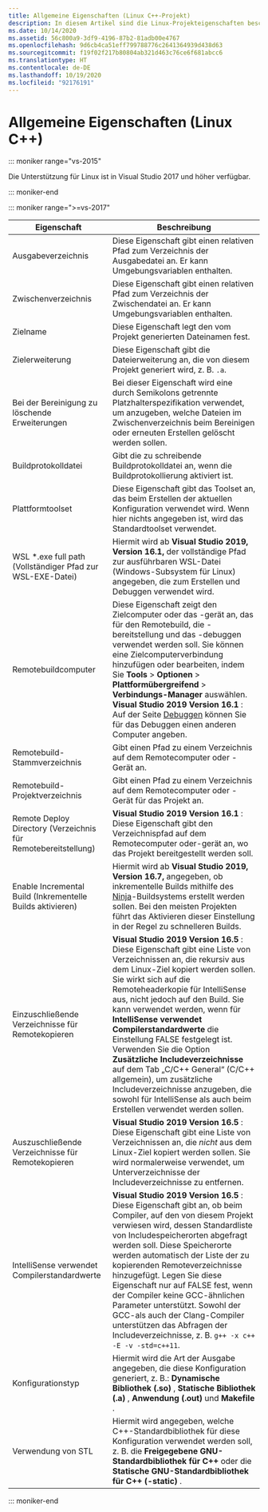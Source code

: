 ```yaml
---
title: Allgemeine Eigenschaften (Linux C++-Projekt)
description: In diesem Artikel sind die Linux-Projekteigenschaften beschrieben, die Sie in Visual Studio auf der Seite „Allgemeine Eigenschaften“ festlegen können.
ms.date: 10/14/2020
ms.assetid: 56c800a9-3df9-4196-87b2-81adb00e4767
ms.openlocfilehash: 9d6cb4ca51eff799788776c2641364939d438d63
ms.sourcegitcommit: f19f02f217b80804ab321d463c76ce6f681abcc6
ms.translationtype: HT
ms.contentlocale: de-DE
ms.lasthandoff: 10/19/2020
ms.locfileid: "92176191"
---
```

# <a name="general-properties-linux-c"></a>Allgemeine Eigenschaften (Linux C++)

::: moniker range="vs-2015"

Die Unterstützung für Linux ist in Visual Studio 2017 und höher verfügbar.

::: moniker-end

::: moniker range=">=vs-2017"

| Eigenschaft | Beschreibung |
|--|--|
| Ausgabeverzeichnis | Diese Eigenschaft gibt einen relativen Pfad zum Verzeichnis der Ausgabedatei an. Er kann Umgebungsvariablen enthalten. |
| Zwischenverzeichnis | Diese Eigenschaft gibt einen relativen Pfad zum Verzeichnis der Zwischendatei an. Er kann Umgebungsvariablen enthalten. |
| Zielname | Diese Eigenschaft legt den vom Projekt generierten Dateinamen fest. |
| Zielerweiterung | Diese Eigenschaft gibt die Dateierweiterung an, die von diesem Projekt generiert wird, z. B. `.a`. |
| Bei der Bereinigung zu löschende Erweiterungen | Bei dieser Eigenschaft wird eine durch Semikolons getrennte Platzhalterspezifikation verwendet, um anzugeben, welche Dateien im Zwischenverzeichnis beim Bereinigen oder erneuten Erstellen gelöscht werden sollen. |
| Buildprotokolldatei | Gibt die zu schreibende Buildprotokolldatei an, wenn die Buildprotokollierung aktiviert ist. |
| Plattformtoolset | Diese Eigenschaft gibt das Toolset an, das beim Erstellen der aktuellen Konfiguration verwendet wird. Wenn hier nichts angegeben ist, wird das Standardtoolset verwendet. |
| WSL *.exe full path (Vollständiger Pfad zur WSL-EXE-Datei) | Hiermit wird ab **Visual Studio 2019, Version 16.1,** der vollständige Pfad zur ausführbaren WSL-Datei (Windows-Subsystem für Linux) angegeben, die zum Erstellen und Debuggen verwendet wird. |
| Remotebuildcomputer | Diese Eigenschaft zeigt den Zielcomputer oder das -gerät an, das für den Remotebuild, die -bereitstellung und das -debuggen verwendet werden soll. Sie können eine Zielcomputerverbindung hinzufügen oder bearbeiten, indem Sie **Tools** > **Optionen** > **Plattformübergreifend** > **Verbindungs-Manager** auswählen.<br /> **Visual Studio 2019 Version 16.1** : Auf der Seite [Debuggen](debugging-linux.md) können Sie für das Debuggen einen anderen Computer angeben. |
| Remotebuild-Stammverzeichnis | Gibt einen Pfad zu einem Verzeichnis auf dem Remotecomputer oder -Gerät an. |
| Remotebuild-Projektverzeichnis | Gibt einen Pfad zu einem Verzeichnis auf dem Remotecomputer oder -Gerät für das Projekt an. |
| Remote Deploy Directory (Verzeichnis für Remotebereitstellung) | **Visual Studio 2019 Version 16.1** : Diese Eigenschaft gibt den Verzeichnispfad auf dem Remotecomputer oder-gerät an, wo das Projekt bereitgestellt werden soll. |
| Enable Incremental Build (Inkrementelle Builds aktivieren) | Hiermit wird ab **Visual Studio 2019, Version 16.7,** angegeben, ob inkrementelle Builds mithilfe des [Ninja](https://ninja-build.org/)-Buildsystems erstellt werden sollen. Bei den meisten Projekten führt das Aktivieren dieser Einstellung in der Regel zu schnelleren Builds. |
| Einzuschließende Verzeichnisse für Remotekopieren | **Visual Studio 2019 Version 16.5** : Diese Eigenschaft gibt eine Liste von Verzeichnissen an, die rekursiv aus dem Linux-Ziel kopiert werden sollen. Sie wirkt sich auf die Remoteheaderkopie für IntelliSense aus, nicht jedoch auf den Build. Sie kann verwendet werden, wenn für **IntelliSense verwendet Compilerstandardwerte** die Einstellung FALSE festgelegt ist. Verwenden Sie die Option **Zusätzliche Includeverzeichnisse** auf dem Tab „C/C++ General“ (C/C++ allgemein), um zusätzliche Includeverzeichnisse anzugeben, die sowohl für IntelliSense als auch beim Erstellen verwendet werden sollen. |
| Auszuschließende Verzeichnisse für Remotekopieren | **Visual Studio 2019 Version 16.5** : Diese Eigenschaft gibt eine Liste von Verzeichnissen an, die *nicht* aus dem Linux-Ziel kopiert werden sollen. Sie wird normalerweise verwendet, um Unterverzeichnisse der Includeverzeichnisse zu entfernen. |
| IntelliSense verwendet Compilerstandardwerte | **Visual Studio 2019 Version 16.5** : Diese Eigenschaft gibt an, ob beim Compiler, auf den von diesem Projekt verwiesen wird, dessen Standardliste von Includespeicherorten abgefragt werden soll. Diese Speicherorte werden automatisch der Liste der zu kopierenden Remoteverzeichnisse hinzugefügt. Legen Sie diese Eigenschaft nur auf FALSE fest, wenn der Compiler keine GCC-ähnlichen Parameter unterstützt. Sowohl der GCC-als auch der Clang-Compiler unterstützen das Abfragen der Includeverzeichnisse, z. B. `g++ -x c++ -E -v -std=c++11`. |
| Konfigurationstyp | Hiermit wird die Art der Ausgabe angegeben, die diese Konfiguration generiert, z. B.: **Dynamische Bibliothek (.so)** , **Statische Bibliothek (.a)** , **Anwendung (.out)** und **Makefile** . |
| Verwendung von STL | Hiermit wird angegeben, welche C++-Standardbibliothek für diese Konfiguration verwendet werden soll, z. B. die **Freigegebene GNU-Standardbibliothek für C++** oder die **Statische GNU-Standardbibliothek für C++ (-static)** . |

::: moniker-end
